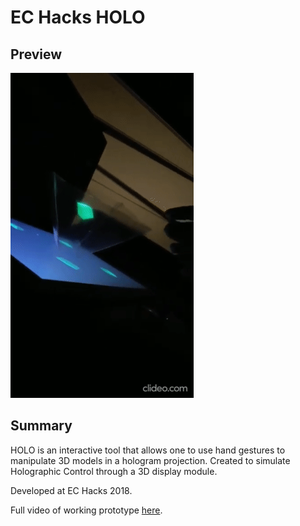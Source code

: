 # EC Hacks HOLO

## Preview
![](https://github.com/Hardik-S/EC_Hacks_Hologram/blob/master/Hologram_Trials_-_Trent_Hackathon_-_2018.gif)

## Summary

HOLO is an interactive tool that allows one to use hand gestures to manipulate 3D models in a hologram projection. Created to simulate Holographic Control through a 3D display module. 

Developed at EC Hacks 2018.

Full video of working prototype [here](https://youtu.be/18Zg1pfoQsQ).
